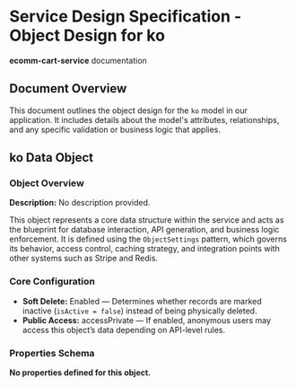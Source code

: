 # Service Design Specification - Object Design for ko

**ecomm-cart-service** documentation

## Document Overview

This document outlines the object design for the `ko` model in our application. It includes details about the model's attributes, relationships, and any specific validation or business logic that applies.

## ko Data Object

### Object Overview

**Description:** No description provided.

This object represents a core data structure within the service and acts as the blueprint for database interaction, API generation, and business logic enforcement.
It is defined using the `ObjectSettings` pattern, which governs its behavior, access control, caching strategy, and integration points with other systems such as Stripe and Redis.

### Core Configuration

- **Soft Delete:** Enabled — Determines whether records are marked inactive (`isActive = false`) instead of being physically deleted.
- **Public Access:** accessPrivate — If enabled, anonymous users may access this object’s data depending on API-level rules.

### Properties Schema

**No properties defined for this object.**
